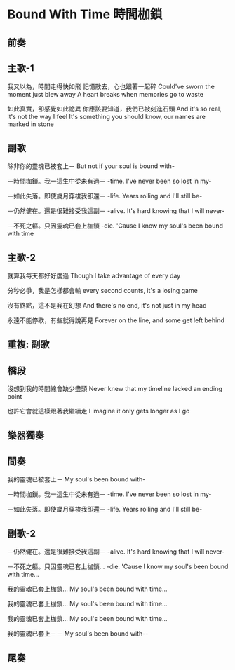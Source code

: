 # Bound With Time 時間枷鎖

## 前奏

## 主歌-1

我又以為，時間走得快如飛
記憶散去，心也跟著一起碎
Could've sworn the moment just blew away
A heart breaks when memories go to waste

如此真實，卻感覺如此詭異
你應該要知道，我們已被刻進石頭
And it's so real, it's not the way I feel
It's something you should know, our names are marked in stone

## 副歌

除非你的靈魂已被套上－
But not if your soul is bound with-

－時間枷鎖。我一這生中從未有過－
-time. I've never been so lost in my-

－如此失落。即使歲月穿梭我卻還－
-life. Years rolling and I'll still be-

－仍然健在。還是很難接受我這副－
-alive. It's hard knowing that I will never-

－不死之軀。只因靈魂已套上枷鎖
-die. 'Cause I know my soul's been bound with time

## 主歌-2

就算我每天都好好度過
Though I take advantage of every day

分秒必爭，我是怎樣都會輸
every second counts, it's a losing game

沒有終點，這不是我在幻想
And there's no end, it's not just in my head

永遠不能停歇，有些就得說再見
Forever on the line, and some get left behind

## 重複: 副歌

## 橋段

沒想到我的時間線會缺少盡頭
Never knew that my timeline lacked an ending point

也許它會就這樣跟著我繼續走
I imagine it only gets longer as I go

## 樂器獨奏

## 間奏

我的靈魂已被套上－
My soul's been bound with-

－時間枷鎖。我一這生中從未有過－
-time. I've never been so lost in my-

－如此失落。即使歲月穿梭我卻還－
-life. Years rolling and I'll still be-

## 副歌-2

－仍然健在。還是很難接受我這副－
-alive. It's hard knowing that I will never-

－不死之軀。只因靈魂已套上枷鎖...
-die. 'Cause I know my soul's been bound with time...

我的靈魂已套上枷鎖...
My soul's been bound with time...

我的靈魂已套上枷鎖...
My soul's been bound with time...

我的靈魂已套上枷鎖...
My soul's been bound with time...

我的靈魂已套上－－
My soul's been bound with--

## 尾奏
